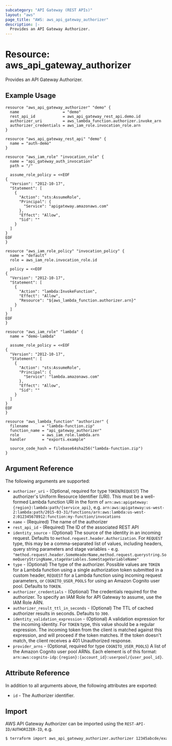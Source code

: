 ```yaml
---
subcategory: "API Gateway (REST APIs)"
layout: "aws"
page_title: "AWS: aws_api_gateway_authorizer"
description: |-
  Provides an API Gateway Authorizer.
---
```


# Resource: aws_api_gateway_authorizer

Provides an API Gateway Authorizer.

## Example Usage

```hcl
resource "aws_api_gateway_authorizer" "demo" {
  name                   = "demo"
  rest_api_id            = aws_api_gateway_rest_api.demo.id
  authorizer_uri         = aws_lambda_function.authorizer.invoke_arn
  authorizer_credentials = aws_iam_role.invocation_role.arn
}

resource "aws_api_gateway_rest_api" "demo" {
  name = "auth-demo"
}

resource "aws_iam_role" "invocation_role" {
  name = "api_gateway_auth_invocation"
  path = "/"

  assume_role_policy = <<EOF
{
  "Version": "2012-10-17",
  "Statement": [
    {
      "Action": "sts:AssumeRole",
      "Principal": {
        "Service": "apigateway.amazonaws.com"
      },
      "Effect": "Allow",
      "Sid": ""
    }
  ]
}
EOF
}

resource "aws_iam_role_policy" "invocation_policy" {
  name = "default"
  role = aws_iam_role.invocation_role.id

  policy = <<EOF
{
  "Version": "2012-10-17",
  "Statement": [
    {
      "Action": "lambda:InvokeFunction",
      "Effect": "Allow",
      "Resource": "${aws_lambda_function.authorizer.arn}"
    }
  ]
}
EOF
}

resource "aws_iam_role" "lambda" {
  name = "demo-lambda"

  assume_role_policy = <<EOF
{
  "Version": "2012-10-17",
  "Statement": [
    {
      "Action": "sts:AssumeRole",
      "Principal": {
        "Service": "lambda.amazonaws.com"
      },
      "Effect": "Allow",
      "Sid": ""
    }
  ]
}
EOF
}

resource "aws_lambda_function" "authorizer" {
  filename      = "lambda-function.zip"
  function_name = "api_gateway_authorizer"
  role          = aws_iam_role.lambda.arn
  handler       = "exports.example"

  source_code_hash = filebase64sha256("lambda-function.zip")
}
```

## Argument Reference

The following arguments are supported:

* `authorizer_uri` - (Optional, required for type `TOKEN`/`REQUEST`) The authorizer's Uniform Resource Identifier (URI).
	This must be a well-formed Lambda function URI in the form of `arn:aws:apigateway:{region}:lambda:path/{service_api}`,
	e.g. `arn:aws:apigateway:us-west-2:lambda:path/2015-03-31/functions/arn:aws:lambda:us-west-2:012345678912:function:my-function/invocations`
* `name` - (Required) The name of the authorizer
* `rest_api_id` - (Required) The ID of the associated REST API
* `identity_source` - (Optional) The source of the identity in an incoming request.
	Defaults to `method.request.header.Authorization`. For `REQUEST` type, this may be a comma-separated list of values, including headers, query string parameters and stage variables - e.g. `"method.request.header.SomeHeaderName,method.request.querystring.SomeQueryStringName,stageVariables.SomeStageVariableName"`
* `type` - (Optional) The type of the authorizer. Possible values are `TOKEN` for a Lambda function using a single authorization token submitted in a custom header, `REQUEST` for a Lambda function using incoming request parameters, or `COGNITO_USER_POOLS` for using an Amazon Cognito user pool.
	Defaults to `TOKEN`.
* `authorizer_credentials` - (Optional) The credentials required for the authorizer.
	To specify an IAM Role for API Gateway to assume, use the IAM Role ARN.
* `authorizer_result_ttl_in_seconds` - (Optional) The TTL of cached authorizer results in seconds.
	Defaults to `300`.
* `identity_validation_expression` - (Optional) A validation expression for the incoming identity.
	For `TOKEN` type, this value should be a regular expression. The incoming token from the client is matched
	against this expression, and will proceed if the token matches. If the token doesn't match,
	the client receives a 401 Unauthorized response.
* `provider_arns` - (Optional, required for type `COGNITO_USER_POOLS`) A list of the Amazon Cognito user pool ARNs.
	Each element is of this format: `arn:aws:cognito-idp:{region}:{account_id}:userpool/{user_pool_id}`.

## Attribute Reference

In addition to all arguments above, the following attributes are exported:

* `id` - The Authorizer identifier.

## Import

AWS API Gateway Authorizer can be imported using the `REST-API-ID/AUTHORIZER-ID`, e.g.

```sh
$ terraform import aws_api_gateway_authorizer.authorizer 12345abcde/example
```
